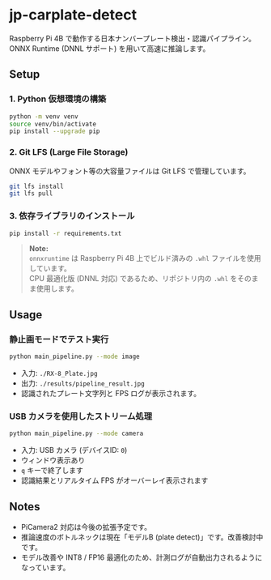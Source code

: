 # jp-carplate-detect

Raspberry Pi 4B で動作する日本ナンバープレート検出・認識パイプライン。  
ONNX Runtime (DNNL サポート) を用いて高速に推論します。

## Setup

### 1. Python 仮想環境の構築

```bash
python -m venv venv
source venv/bin/activate
pip install --upgrade pip
```

### 2. Git LFS (Large File Storage)

ONNX モデルやフォント等の大容量ファイルは Git LFS で管理しています。

```bash
git lfs install
git lfs pull
```

### 3. 依存ライブラリのインストール

```bash
pip install -r requirements.txt
```

> **Note:**  
> `onnxruntime` は Raspberry Pi 4B 上でビルド済みの `.whl` ファイルを使用しています。  
> CPU 最適化版 (DNNL 対応) であるため、リポジトリ内の `.whl` をそのまま使用します。

## Usage

### 静止画モードでテスト実行

```bash
python main_pipeline.py --mode image
```

- 入力: `./RX-8_Plate.jpg`
- 出力: `./results/pipeline_result.jpg`
- 認識されたプレート文字列と FPS ログが表示されます。

### USB カメラを使用したストリーム処理

```bash
python main_pipeline.py --mode camera
```

- 入力: USB カメラ (デバイスID: `0`)
- ウィンドウ表示あり
- `q` キーで終了します
- 認識結果とリアルタイム FPS がオーバーレイ表示されます

## Notes

- PiCamera2 対応は今後の拡張予定です。
- 推論速度のボトルネックは現在「モデルB (plate detect)」です。改善検討中です。
- モデル改善や INT8 / FP16 最適化のため、計測ログが自動出力されるようになっています。
